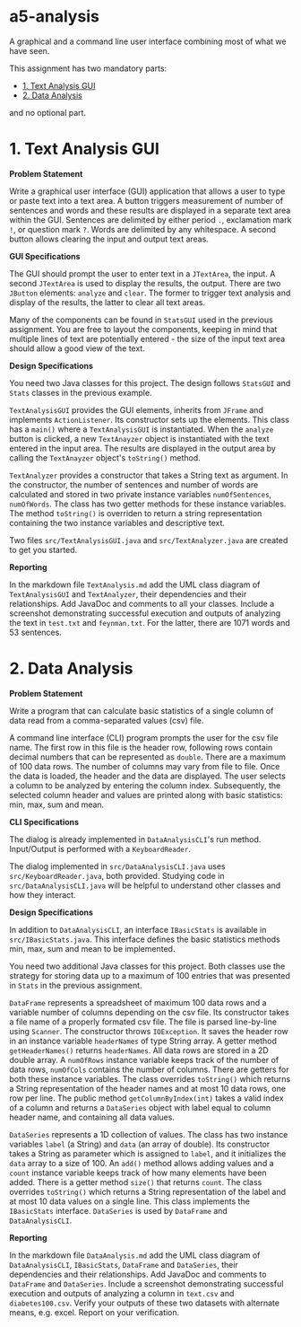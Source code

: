 # a5-analysis
A graphical and a command line user interface combining most of what we have seen.

This assignment has two mandatory parts:
- [1. Text Analysis GUI](#1-text-analysis-gui)
- [2. Data Analysis](#2-data-analysis)

and no optional part.

# 1. Text Analysis GUI

**Problem Statement**

Write a graphical user interface (GUI) application that allows a user to type or paste text into a text area. A button triggers measurement of number of sentences and words and these results are displayed in a separate text area within the GUI. Sentences are delimited by either period `.`, exclamation mark `!`, or question mark `?`. Words are delimited by any whitespace. A second button allows clearing the input and output text areas.

**GUI Specifications**

The GUI should prompt the user to enter text in a `JTextArea`, the input. A second `JTextArea` is used to display the results, the output. There are two `JButton` elements: `analyze` and `clear`. The former to trigger text analysis and display of the results, the latter to clear all text areas.

Many of the components can be found in `StatsGUI` used in the previous assignment. You are free to layout the components, keeping in mind that multiple lines of text are potentially entered - the size of the input text area should allow a good view of the text. 

**Design Specifications**

You need two Java classes for this project. The design follows `StatsGUI` and `Stats` classes in the previous example.

`TextAnalysisGUI` provides the GUI elements, inherits from `JFrame` and implements `ActionListener`. Its constructor sets up the elements. This class has a `main()` where a `TextAnalysisGUI` is instantiated. When the `analyze` button is clicked, a new `TextAnayzer` object is instantiated with the text entered in the input area. The results are displayed in the output area by calling the `TextAnayzer` object's `toString()` method.

`TextAnalyzer` provides a constructor that takes a String text as argument. In the constructor, the number of sentences and number of words are calculated and stored in two private instance variables `numOfSentences`, `numOfWords`. The class has two getter methods for these instance variables. The method `toString()` is overriden to return a string representation containing the two instance variables and descriptive text.

Two files `src/TextAnalysisGUI.java` and `src/TextAnalyzer.java` are created to get you started.

**Reporting**

In the markdown file `TextAnalysis.md` add the UML class diagram of `TextAnalysisGUI` and `TextAnalyzer`, their dependencies and their relationships. Add JavaDoc and comments to all your classes. Include a screenshot demonstrating successful execution and outputs of analyzing the text in `test.txt` and `feynman.txt`. For the latter, there are 1071 words and 53 sentences. 

# 2. Data Analysis

**Problem Statement**

Write a program that can calculate basic statistics of a single column of data read from a comma-separated values (csv) file.

A command line interface (CLI) program prompts the user for the csv file name. The first row in this file is the header row, following rows contain decimal numbers that can be represented as `double`. There are a maximum of 100 data rows. The number of columns may vary from file to file. Once the data is loaded, the header and the data are displayed. The user selects a column to be analyzed by entering the column index. Subsequently, the selected column header and values are printed along with basic statistics: min, max, sum and mean.

**CLI Specifications**

The dialog is already implemented in `DataAnalysisCLI`'s run method. Input/Output is performed with a `KeyboardReader`. 

The dialog implemented in `src/DataAnalysisCLI.java` uses `src/KeyboardReader.java`, both  provided. Studying code in `src/DataAnalysisCLI.java` will be helpful to understand other classes and how they interact.

**Design Specifications**

In addition to `DataAnalysisCLI`, an interface `IBasicStats` is available in `src/IBasicStats.java`. This interface defines the basic statistics methods min, max, sum and mean to be implemented.

You need two additional Java classes for this project. Both classes use the strategy for storing data up to a maximum of 100 entries that was presented in `Stats` in the previous assignment.

`DataFrame` represents a spreadsheet of maximum 100 data rows and a variable number of columns depending on the csv file. Its constructor takes a file name of a properly formated csv file. The file is parsed line-by-line using `Scanner`. The constructor throws `IOException`. It saves the header row in an instance variable `headerNames` of type String array. A getter method `getHeaderNames()` returns `headerNames`. All data rows are stored in a 2D double array. A `numOfRows` instance variable keeps track of the number of data rows, `numOfCols` contains the number of columns. There are getters for both these instance variables. The class overrides `toString()` which returns a String representation of the header names and at most 10 data rows, one row per line. The public method `getColumnByIndex(int)` takes a valid index of a column and returns a `DataSeries` object with label equal to column header name, and containing all data values.

`DataSeries` represents a 1D collection of values. The class has two instance variables `label` (a String) and `data` (an array of double). Its constructor takes a String as parameter which is assigned to `label`, and it initializes the `data` array to a size of 100. An `add()` method allows adding values and a `count` instance variable keeps track of how many elements have been added. There is a getter method `size()` that returns `count`. The class overrides `toString()` which returns a String representation of the label and at most 10 data values on a single line. This class implements the `IBasicStats` interface. `DataSeries` is used by `DataFrame` and `DataAnalysisCLI`.

**Reporting**

In the markdown file `DataAnalysis.md` add the UML class diagram of `DataAnalysisCLI`, `IBasicStats`, `DataFrame` and `DataSeries`, their dependencies and their relationships. Add JavaDoc and comments to `DataFrame` and `DataSeries`. Include a screenshot demonstrating successful execution and outputs of analyzing a column in `text.csv` and `diabetes100.csv`. Verify your outputs of these two datasets with alternate means, e.g. excel. Report on your verification.
